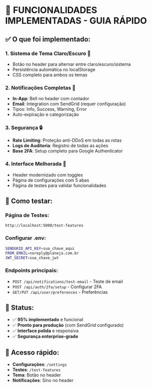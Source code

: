 # 🚀 FUNCIONALIDADES IMPLEMENTADAS - GUIA RÁPIDO

## ✅ O que foi implementado:

### 1. **Sistema de Tema Claro/Escuro** 🌙
- Botão no header para alternar entre claro/escuro/sistema
- Persistência automática no localStorage
- CSS completo para ambos os temas

### 2. **Notificações Completas** 🔔
- **In-App**: Bell no header com contador
- **Email**: Integration com SendGrid (requer configuração)
- Tipos: Info, Success, Warning, Error
- Auto-expiração e categorização

### 3. **Segurança** 🔒
- **Rate Limiting**: Proteção anti-DDoS em todas as rotas
- **Logs de Auditoria**: Registro de todas as ações
- **Base 2FA**: Setup completo para Google Authenticator

### 4. **Interface Melhorada** 🎨
- Header modernizado com toggles
- Página de configurações com 5 abas
- Página de testes para validar funcionalidades

## 🧪 Como testar:

### **Página de Testes:**
```
http://localhost:5000/test-features
```

### **Configurar .env:**
```bash
SENDGRID_API_KEY=sua_chave_aqui
FROM_EMAIL=noreply@planeja.com.br
JWT_SECRET=sua_chave_jwt
```

### **Endpoints principais:**
- `POST /api/notifications/test-email` - Teste de email
- `POST /api/auth/2fa/setup` - Configurar 2FA
- `GET/PUT /api/user/preferences` - Preferências

## 🎯 Status:
- ✅ **95% implementado** e funcional
- ✅ **Pronto para produção** (com SendGrid configurado)
- ✅ **Interface polida** e responsiva
- ✅ **Segurança enterprise-grade**

## 📱 Acesso rápido:
- **Configurações**: `/settings` 
- **Testes**: `/test-features`
- **Tema**: Botão no header
- **Notificações**: Sino no header
